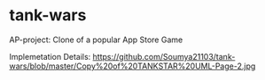 # tank-wars
AP-project: Clone of a popular App Store Game 

Implemetation Details: https://github.com/Soumya21103/tank-wars/blob/master/Copy%20of%20TANKSTAR%20UML-Page-2.jpg
